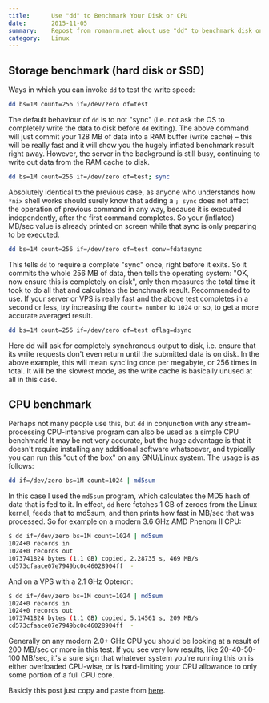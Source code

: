 ```yaml
---
title:      Use "dd" to Benchmark Your Disk or CPU
date:       2015-11-05
summary:    Repost from romanrm.net about use "dd" to benchmark disk on linux
category:   Linux
---
```


## Storage benchmark (hard disk or SSD)

Ways in which you can invoke `dd` to test the write speed:

```bash
dd bs=1M count=256 if=/dev/zero of=test
```

The default behaviour of `dd` is to not "sync" (i.e. not ask the OS to completely write the data to disk before `dd` exiting). The above command will just commit your 128 MB of data into a RAM buffer (write cache) – this will be really fast and it will show you the hugely inflated benchmark result right away. However, the server in the background is still busy, continuing to write out data from the RAM cache to disk.

```bash
dd bs=1M count=256 if=/dev/zero of=test; sync
```

Absolutely identical to the previous case, as anyone who understands how `*nix` shell works should surely know that adding a `; sync` does not affect the operation of previous command in any way, because it is executed independently, after the first command completes. So your (inflated) MB/sec value is already printed on screen while that sync is only preparing to be executed.

```bash
dd bs=1M count=256 if=/dev/zero of=test conv=fdatasync
```

This tells `dd` to require a complete "sync" once, right before it exits. So it commits the whole 256 MB of data, then tells the operating system: "OK, now ensure this is completely on disk", only then measures the total time it took to do all that and calculates the benchmark result. Recommended to use. If your server or VPS is really fast and the above test completes in a second or less, try increasing the `count= number` to `1024` or so, to get a more accurate averaged result.

```bash
dd bs=1M count=256 if=/dev/zero of=test oflag=dsync
```

Here dd will ask for completely synchronous output to disk, i.e. ensure that its write requests don't even return until the submitted data is on disk. In the above example, this will mean sync'ing once per megabyte, or 256 times in total. It will be the slowest mode, as the write cache is basically unused at all in this case.

## CPU benchmark

Perhaps not many people use this, but `dd` in conjunction with any stream-processing CPU-intensive program can also be used as a simple CPU benchmark! It may be not very accurate, but the huge advantage is that it doesn't require installing any additional software whatsoever, and typically you can run this "out of the box" on any GNU/Linux system. The usage is as follows:

```bash
dd if=/dev/zero bs=1M count=1024 | md5sum
```

In this case I used the `md5sum` program, which calculates the MD5 hash of data that is fed to it. In effect, `dd` here fetches 1 GB of zeroes from the Linux kernel, feeds that to md5sum, and then prints how fast in MB/sec that was processed. So for example on a modern 3.6 GHz AMD Phenom II CPU:

```bash
$ dd if=/dev/zero bs=1M count=1024 | md5sum
1024+0 records in
1024+0 records out
1073741824 bytes (1.1 GB) copied, 2.28735 s, 469 MB/s
cd573cfaace07e7949bc0c46028904ff  -
```

And on a VPS with a 2.1 GHz Opteron:

```bash
$ dd if=/dev/zero bs=1M count=1024 | md5sum
1024+0 records in
1024+0 records out
1073741824 bytes (1.1 GB) copied, 5.14561 s, 209 MB/s
cd573cfaace07e7949bc0c46028904ff  -
```

Generally on any modern 2.0+ GHz CPU you should be looking at a result of 200 MB/sec or more in this test. If you see very low results, like 20-40-50-100 MB/sec, it's a sure sign that whatever system you're running this on is either overloaded CPU-wise, or is hard-limiting your CPU allowance to only some portion of a full CPU core.

Basicly this post just copy and paste from [here](https://romanrm.net/dd-benchmark).
